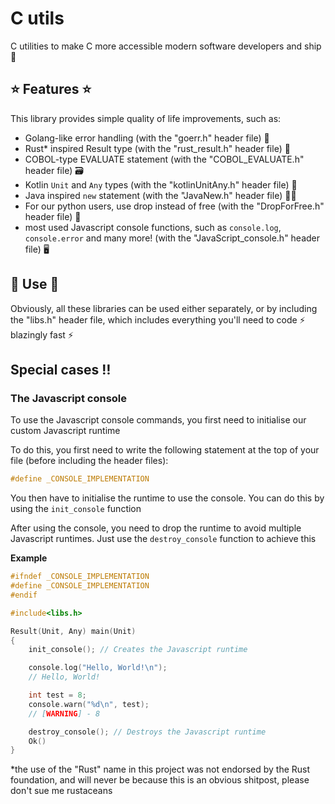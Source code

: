 # C utils 

C utilities to make C more accessible modern software developers and ship :rocket:

## :star: Features :star:

This library provides simple quality of life improvements, such as:

- Golang-like error handling (with the "goerr.h" header file) :star_struck: 
- Rust\* inspired Result type (with the "rust_result.h" header file) :crab: 
- COBOL-type EVALUATE statement (with the "COBOL_EVALUATE.h" header file) :card_file_box: 
- Kotlin `Unit` and `Any` types (with the "kotlinUnitAny.h" header file) :seedling:
- Java inspired `new` statement (with the "JavaNew.h" header file) :technologist:
- For our python users, use drop instead of free (with the "DropForFree.h" header file) :snake:
- most used Javascript console functions, such as `console.log`, `console.error` and many more! (with the "JavaScript_console.h" header file) :desktop_computer:

## :wrench: Use :wrench:

Obviously, all these libraries can be used either separately, or by including the "libs.h" header file, which includes everything you'll need to code :zap: blazingly fast :zap: 

## Special cases :bangbang:

### The Javascript console

To use the Javascript console commands, you first need to initialise our custom Javascript runtime

To do this, you first need to write the following statement at the top of your file (before including the header files):
```c
#define _CONSOLE_IMPLEMENTATION
```

You then have to initialise the runtime to use the console. You can do this by using the `init_console` function

After using the console, you need to drop the runtime to avoid multiple Javascript runtimes. Just use the `destroy_console` function to achieve this

**Example**

```c
#ifndef _CONSOLE_IMPLEMENTATION
#define _CONSOLE_IMPLEMENTATION
#endif

#include<libs.h>

Result(Unit, Any) main(Unit)
{
    init_console(); // Creates the Javascript runtime

    console.log("Hello, World!\n"); 
    // Hello, World!

    int test = 8;
    console.warn("%d\n", test);
    // [WARNING] - 8

    destroy_console(); // Destroys the Javascript runtime
    Ok()
}
```

\*the use of the "Rust" name in this project was not endorsed by the Rust foundation, and will never be because this is an obvious shitpost, please don't sue me rustaceans
